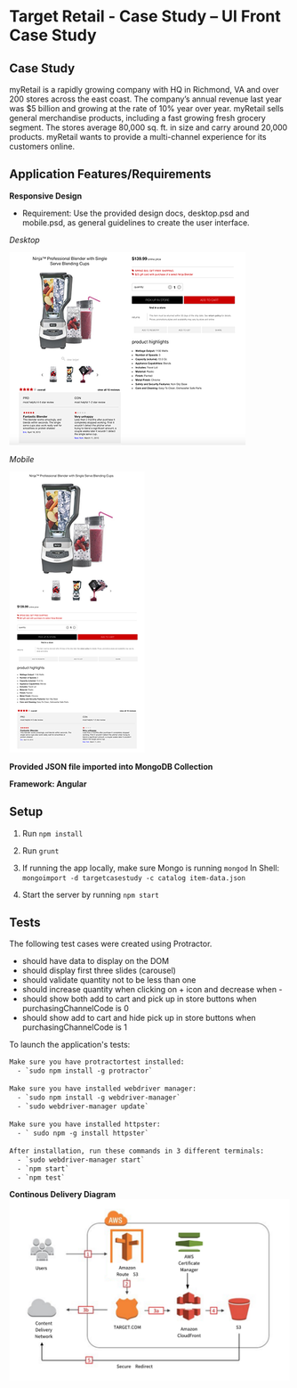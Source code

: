# Target Retail - Case Study – UI Front Case Study

## Case Study
myRetail is a rapidly growing company with HQ in Richmond, VA and over 200 stores across the east coast.  The company’s annual revenue last year was $5 billion and growing at the rate of 10% year over year.  myRetail sells general merchandise products, including a fast growing fresh grocery segment.  The stores average 80,000 sq. ft. in size and carry around 20,000 products. myRetail wants to provide a multi-channel experience for its customers online.

## Application Features/Requirements

**Responsive Design**
- Requirement: Use the provided design docs, desktop.psd and mobile.psd, as general guidelines to create the user interface.

_Desktop_

![desktop](desktop.png)

_Mobile_

![mobile](mobile.png)

**Provided JSON file imported into MongoDB Collection**

**Framework: Angular**

## Setup
1. Run `npm install`
2. Run `grunt`
3. If running the app locally, make sure Mongo is running `mongod`
    In Shell:
      `mongoimport -d targetcasestudy -c catalog item-data.json`

5. Start the server by running `npm start`

## Tests
The following test cases were created using Protractor.

- should have data to display on the DOM
- should display first three slides (carousel)
- should validate quantity not to be less than one
- should increase quantity when clicking on + icon and decrease when -
- should show both add to cart and pick up in store buttons when purchasingChannelCode is 0
- should show add to cart and hide pick up in store buttons when purchasingChannelCode is 1

To launch the application's tests:

    Make sure you have protractortest installed:
      - `sudo npm install -g protractor`

    Make sure you have installed webdriver manager:
      - `sudo npm install -g webdriver-manager`
      - `sudo webdriver-manager update`

    Make sure you have installed httpster:
      - ` sudo npm -g install httpster`

    After installation, run these commands in 3 different terminals:
      - `sudo webdriver-manager start`
      - `npm start`
      - `npm test`
      
 **Continous Delivery Diagram**
 ![delivery](Delivery-Diagram.png)

 

